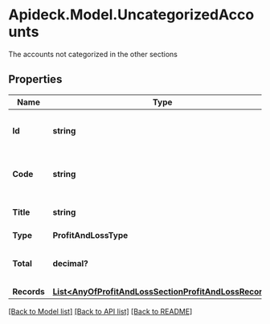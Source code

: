 # Apideck.Model.UncategorizedAccounts
The accounts not categorized in the other sections

## Properties

Name | Type | Description | Notes
------------ | ------------- | ------------- | -------------
**Id** | **string** | A unique identifier for an object. | [optional] [readonly] 
**Code** | **string** | The account code of the account | [optional] [readonly] 
**Title** | **string** | The name of the account. | [optional] [readonly] 
**Type** | **ProfitAndLossType** |  | [optional] 
**Total** | **decimal?** | The total amount of the transaction | 
**Records** | [**List&lt;AnyOfProfitAndLossSectionProfitAndLossRecord&gt;**](AnyOfProfitAndLossSectionProfitAndLossRecord.md) |  | 

[[Back to Model list]](../README.md#documentation-for-models) [[Back to API list]](../README.md#documentation-for-api-endpoints) [[Back to README]](../README.md)

